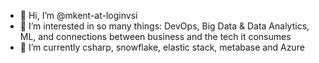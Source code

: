 - 👋 Hi, I’m @mkent-at-loginvsi
- 👀 I’m interested in so many things: DevOps, Big Data & Data Analytics, ML, and connections between business and the tech it consumes
- 🌱 I’m currently csharp, snowflake, elastic stack, metabase and Azure

<!---
mkent-at-loginvsi/mkent-at-loginvsi is a ✨ special ✨ repository because its `README.md` (this file) appears on your GitHub profile.
You can click the Preview link to take a look at your changes.
--->
